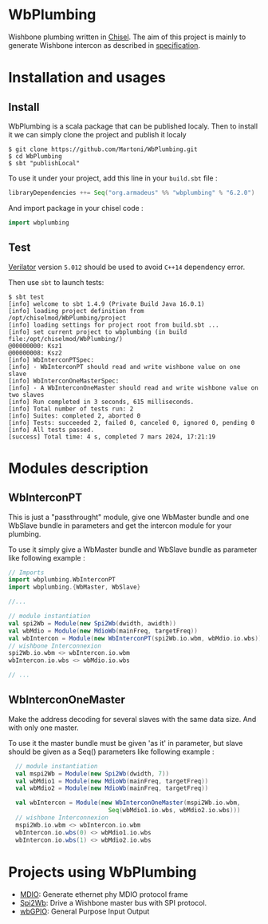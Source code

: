 # WbPlumbing

Wishbone plumbing written in [Chisel](https://www.chisel-lang.org/). The aim of this project is mainly to
generate Wishbone intercon as described in [specification](https://github.com/fossi-foundation/wishbone).

# Installation and usages

## Install

WbPlumbing is a scala package that can be published localy. Then to install it we can simply clone the project and publish it localy 
```shell
$ git clone https://github.com/Martoni/WbPlumbing.git
$ cd WbPlumbing
$ sbt "publishLocal"
```

To use it under your project, add this line in your `build.sbt` file :
```scala
libraryDependencies ++= Seq("org.armadeus" %% "wbplumbing" % "6.2.0")
```

And import package in your chisel code :
```scala
import wbplumbing
```

## Test

[Verilator](https://verilator.org) version `5.012` should be used to avoid
`C++14` dependency error.

Then use `sbt` to launch tests:

```Shell
$ sbt test
[info] welcome to sbt 1.4.9 (Private Build Java 16.0.1)
[info] loading project definition from /opt/chiselmod/WbPlumbing/project
[info] loading settings for project root from build.sbt ...
[info] set current project to wbplumbing (in build file:/opt/chiselmod/WbPlumbing/)
@00000000: Ksz1
@00000008: Ksz2
[info] WbInterconPTSpec:
[info] - WbInterconPT should read and write wishbone value on one slave
[info] WbInterconOneMasterSpec:
[info] - A WbInterconOneMaster should read and write wishbone value on two slaves
[info] Run completed in 3 seconds, 615 milliseconds.
[info] Total number of tests run: 2
[info] Suites: completed 2, aborted 0
[info] Tests: succeeded 2, failed 0, canceled 0, ignored 0, pending 0
[info] All tests passed.
[success] Total time: 4 s, completed 7 mars 2024, 17:21:19
```

# Modules description

## WbInterconPT

This is just a "passthrought" module, give one WbMaster bundle and one WbSlave
bundle in parameters and get the intercon module for your plumbing.

To use it simply give a WbMaster bundle and WbSlave bundle as parameter like following example :
```scala
// Imports
import wbplumbing.WbInterconPT
import wbplumbing.{WbMaster, WbSlave}

//...

// module instantiation
val spi2Wb = Module(new Spi2Wb(dwidth, awidth))
val wbMdio = Module(new MdioWb(mainFreq, targetFreq))
val wbIntercon = Module(new WbInterconPT(spi2Wb.io.wbm, wbMdio.io.wbs))
// wishbone Interconnexion
spi2Wb.io.wbm <> wbIntercon.io.wbm
wbIntercon.io.wbs <> wbMdio.io.wbs

// ...
```

## WbInterconOneMaster

Make the address decoding for several slaves with the same data size. And with
only one master.

To use it the master bundle must be given 'as it' in parameter, but slave should be given as a Seq() parameters like following example :
```scala
  // module instantiation
  val mspi2Wb = Module(new Spi2Wb(dwidth, 7))
  val wbMdio1 = Module(new MdioWb(mainFreq, targetFreq))
  val wbMdio2 = Module(new MdioWb(mainFreq, targetFreq))

  val wbIntercon = Module(new WbInterconOneMaster(mspi2Wb.io.wbm,
                            Seq(wbMdio1.io.wbs, wbMdio2.io.wbs)))
  // wishbone Interconnexion
  mspi2Wb.io.wbm <> wbIntercon.io.wbm
  wbIntercon.io.wbs(0) <> wbMdio1.io.wbs
  wbIntercon.io.wbs(1) <> wbMdio2.io.wbs
```

# Projects using WbPlumbing

* [MDIO](https://github.com/Martoni/MDIO): Generate ethernet phy MDIO protocol frame
* [Spi2Wb](https://github.com/Martoni/spi2wb): Drive a Wishbone master bus with SPI protocol.
* [wbGPIO](https://github.com/Martoni/wbGPIO): General Purpose Input Output
